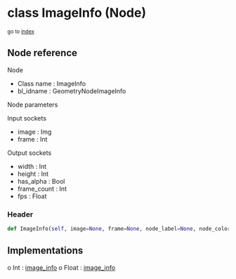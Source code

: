 # class ImageInfo (Node)

<sub>go to [index](/docs/index.md)</sub>

## Node reference

Node
 - Class name : ImageInfo
 - bl_idname : GeometryNodeImageInfo

Node parameters

Input sockets
 - image : Img
 - frame : Int

Output sockets
 - width : Int
 - height : Int
 - has_alpha : Bool
 - frame_count : Int
 - fps : Float

### Header

``` python
def ImageInfo(self, image=None, frame=None, node_label=None, node_color=None):
```

## Implementations

o Int : [image_info](/docs/GeoNodes_classes/Int.md#image_info) 
o Float : [image_info](/docs/GeoNodes_classes/Float.md#image_info) 

